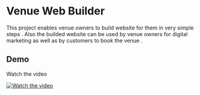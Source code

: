 # Venue Web Builder

This project enables venue owners to build website for them in very simple steps .
Also the builded website can be used by venue owners for digital marketing as well as by customers to book the venue .


## Demo

Watch the video

[![Watch the video](https://i.ibb.co/SX4qg4K/venue-web-builder-yt.jpg)](https://youtube.com/video/4VFQTvAo14Y)
